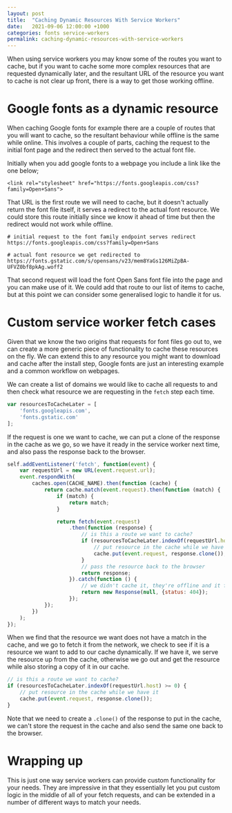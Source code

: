 ```yaml
---
layout: post
title:  "Caching Dynamic Resources With Service Workers"
date:   2021-09-06 12:00:00 +1000
categories: fonts service-workers
permalink: caching-dynamic-resources-with-service-workers
---
```

When using service workers you may know some of the routes you want to cache, but if you want to cache some more complex resources that are requested dynamically later, and the resultant URL of the resource you want to cache is not clear up front, there is a way to get those working offline.


# Google fonts as a dynamic resource
When caching Google fonts for example there are a couple of routes that you will want to cache, so the resultant behaviour while offline is the same while online. This involves a couple of parts, caching the request to the initial font page and the redirect then served to the actual font file.

Initially when you add google fonts to a webpage you include a link like the one below;
```
<link rel="stylesheet" href="https://fonts.googleapis.com/css?family=Open+Sans">
```

That URL is the first route we will need to cache, but it doesn't actually return the font file itself, it serves a redirect to the actual font resource. We could store this route initially since we know it ahead of time but then the redirect would not work while offline.

```
# initial request to the font family endpoint serves redirect
https://fonts.googleapis.com/css?family=Open+Sans

# actual font resource we get redirected to
https://fonts.gstatic.com/s/opensans/v23/mem8YaGs126MiZpBA-UFVZ0bf8pkAg.woff2
```

That second request will load the font Open Sans font file into the page and you can make use of it. We could add that route to our list of items to cache, but at this point we can consider some generalised logic to handle it for us.

# Custom service worker fetch cases
Given that we know the two origins that requests for font files go out to, we can create a more generic piece of functionality to cache these resources on the fly. We can extend this to any resource you might want to download and cache after the install step, Google fonts are just an interesting example and a common workflow on webpages.

We can create a list of domains we would like to cache all requests to and then check what resource we are requesting in the `fetch` step each time.

```js
var resourcesToCacheLater = [
    'fonts.googleapis.com',
    'fonts.gstatic.com'
];
```

If the request is one we want to cache, we can put a clone of the response in the cache as we go, so we have it ready in the service worker next time, and also pass the response back to the browser.

```js
self.addEventListener('fetch', function(event) {
    var requestUrl = new URL(event.request.url);
    event.respondWith(
        caches.open(CACHE_NAME).then(function (cache) {
            return cache.match(event.request).then(function (match) {
                if (match) {
                    return match;
                }

                return fetch(event.request)
                    .then(function (response) {
                        // is this a route we want to cache?
                        if (resourcesToCacheLater.indexOf(requestUrl.host) >= 0) {
                            // put resource in the cache while we have it
                            cache.put(event.request, response.clone());
                        }
                        // pass the resource back to the browser
                        return response;
                    }).catch(function () {
                        // we didn't cache it, they're offline and it failed
                        return new Response(null, {status: 404});
                    });
            });
        })
    );
});
```

When we find that the resource we want does not have a match in the cache, and we go to fetch it from the network, we check to see if it is a resource we want to add to our cache dynamically. If we have it, we serve the resource up from the cache, otherwise we go out and get the resource while also storing a copy of it in our cache.

```js
// is this a route we want to cache?
if (resourcesToCacheLater.indexOf(requestUrl.host) >= 0) {
    // put resource in the cache while we have it
    cache.put(event.request, response.clone());
}
```

Note that we need to create a `.clone()` of the response to put in the cache, we can't store the request in the cache and also send the same one back to the browser.

# Wrapping up
This is just one way service workers can provide custom functionality for your needs. They are impressive in that they essentially let you put custom logic in the middle of all of your fetch requests, and can be extended in a number of different ways to match your needs.